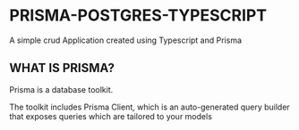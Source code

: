 # PRISMA-POSTGRES-TYPESCRIPT

A simple crud Application created using Typescript and Prisma



## WHAT IS PRISMA?

Prisma is a database toolkit. 

The toolkit includes Prisma Client, which is an auto-generated query builder that exposes queries which are tailored to your models
